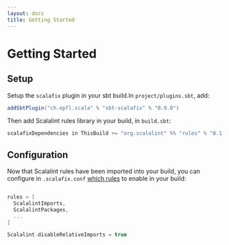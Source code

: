 ```yaml
---
layout: docs
title: Getting Started
---
```


# Getting Started

## Setup

Setup the `scalafix` plugin in your sbt build.In `project/plugins.sbt`, add:
```scala
addSbtPlugin("ch.epfl.scala" % "sbt-scalafix" % "0.9.8")
```

Then add Scalalint rules library in your build, in `build.sbt`:

```scala
scalafixDependencies in ThisBuild += "org.scalalint" %% "rules" % "0.1.0"
```

## Configuration

Now that Scalalint rules have been imported into your build, you can configure in `.scalafix.conf` [which rules](rules.html) to
enable in your build:

```scala

rules = [
  ScalalintImports,
  ScalalintPackages,
  ...
]

Scalalint.disableRelativeImports = true

```

